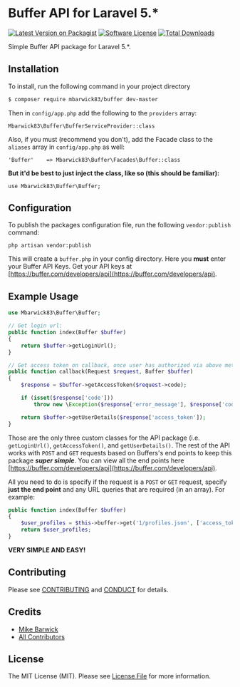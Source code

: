 # Buffer API for Laravel 5.*

[![Latest Version on Packagist][ico-version]][link-packagist]
[![Software License][ico-license]](LICENSE.md)
[![Total Downloads][ico-downloads]][link-downloads]

Simple Buffer API package for Laravel 5.*.

## Installation

To install, run the following command in your project directory

``` bash
$ composer require mbarwick83/buffer dev-master
```

Then in `config/app.php` add the following to the `providers` array:

```
Mbarwick83\Buffer\BufferServiceProvider::class
```

Also, if you must (recommend you don't), add the Facade class to the `aliases` array in `config/app.php` as well:

```
'Buffer'    => Mbarwick83\Buffer\Facades\Buffer::class
```

**But it'd be best to just inject the class, like so (this should be familiar):**

```
use Mbarwick83\Buffer\Buffer;
```

## Configuration

To publish the packages configuration file, run the following `vendor:publish` command:

```
php artisan vendor:publish
```

This will create a `buffer.php` in your config directory. Here you **must** enter your Buffer API Keys. Get your API keys at [https://buffer.com/developers/api](https://buffer.com/developers/api).

## Example Usage

``` php
use Mbarwick83\Buffer\Buffer;

// Get login url:
public function index(Buffer $buffer)
{
	return $buffer->getLoginUrl();
}

// Get access token on callback, once user has authorized via above method
public function callback(Request $request, Buffer $buffer)
{
	$response = $buffer->getAccessToken($request->code);

	if (isset($response['code']))
        throw new \Exception($response['error_message'], $response['code']);

	return $buffer->getUserDetails($response['access_token']);
}
```

Those are the only three custom classes for the API package (i.e. `getLoginUrl()`, `getAccessToken()`, and `getUserDetails()`. The rest of the API works with `POST` and `GET` requests based on Buffers's end points to keep this package ***super simple***. You can view all the end points here [https://buffer.com/developers/api](https://buffer.com/developers/api).

All you need to do is specify if the request is a `POST` or `GET` request, specify **just the end point** and any URL queries that are required (in an array).
For example:

```php
public function index(Buffer $buffer)
{
    $user_profiles = $this->buffer->get('1/profiles.json', ['access_token' => $access_token]);
    return $user_profiles;
}
```

**VERY SIMPLE AND EASY!**

## Contributing

Please see [CONTRIBUTING](CONTRIBUTING.md) and [CONDUCT](CONDUCT.md) for details.

## Credits

- [Mike Barwick][link-author]
- [All Contributors][link-contributors]

## License

The MIT License (MIT). Please see [License File](LICENSE.md) for more information.

[ico-version]: https://img.shields.io/packagist/v/mbarwick83/buffer.svg?style=flat-square
[ico-license]: https://img.shields.io/badge/license-MIT-brightgreen.svg?style=flat-square
[ico-downloads]: https://img.shields.io/packagist/dt/mbarwick83/buffer.svg?style=flat-square

[link-packagist]: https://packagist.org/packages/mbarwick83/buffer
[link-downloads]: https://packagist.org/packages/mbarwick83/buffer
[link-author]: https://github.com/mbarwick83
[link-contributors]: ../../contributors
